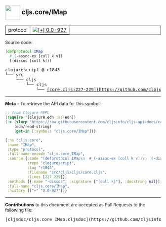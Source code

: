 ## <img width="48px" valign="middle" src="http://i.imgur.com/Hi20huC.png"> cljs.core/IMap

 <table border="1">
<tr>

<td>protocol</td>
<td><a href="https://github.com/cljsinfo/cljs-api-docs/tree/0.0-927"><img valign="middle" alt="[+] 0.0-927" src="https://img.shields.io/badge/+-0.0--927-lightgrey.svg"></a> </td>
</tr>
</table>






Source code:

```clj
(defprotocol IMap
  #_(-assoc-ex [coll k v])
  (-dissoc [coll k]))
```

 <pre>
clojurescript @ r1843
└── src
    └── cljs
        └── cljs
            └── <ins>[core.cljs:227-229](https://github.com/clojure/clojurescript/blob/r1843/src/cljs/cljs/core.cljs#L227-L229)</ins>
</pre>


---

__Meta__ - To retrieve the API data for this symbol:

```clj
;; from Clojure REPL
(require '[clojure.edn :as edn])
(-> (slurp "https://raw.githubusercontent.com/cljsinfo/cljs-api-docs/catalog/cljs-api.edn")
    (edn/read-string)
    (get-in [:symbols "cljs.core/IMap"]))
```

```clj
{:ns "cljs.core",
 :name "IMap",
 :type "protocol",
 :full-name-encode "cljs.core_IMap",
 :source {:code "(defprotocol IMap\n  #_(-assoc-ex [coll k v])\n  (-dissoc [coll k]))",
          :repo "clojurescript",
          :tag "r1843",
          :filename "src/cljs/cljs/core.cljs",
          :lines [227 229]},
 :methods [{:name "-dissoc", :signature ["[coll k]"], :docstring nil}],
 :full-name "cljs.core/IMap",
 :history [["+" "0.0-927"]]}

```

---

__Contributions__ to this document are accepted as Pull Requests to the following file:

 <pre>
[cljsdoc/cljs.core_IMap.cljsdoc](https://github.com/cljsinfo/cljs-api-docs/blob/master/cljsdoc/cljs.core_IMap.cljsdoc)
</pre>

